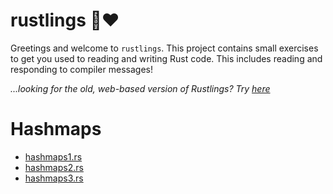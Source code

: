 <div class="oranda-hide">

# rustlings 🦀❤️

</div>

Greetings and welcome to `rustlings`. This project contains small exercises to get you used to reading and writing Rust code. This includes reading and responding to compiler messages!

_...looking for the old, web-based version of Rustlings? Try [here](https://github.com/rust-lang/rustlings/tree/rustlings-1)_

# Hashmaps
+ [hashmaps1.rs](/blob/main/exercises/hashmaps/hashmaps1.rs)
+ [hashmaps2.rs](../blob/main/exercises/hashmaps/hashmaps2.rs)
+ [hashmaps3.rs](../blob/main/exercises/hashmaps/hashmaps3.rs)

